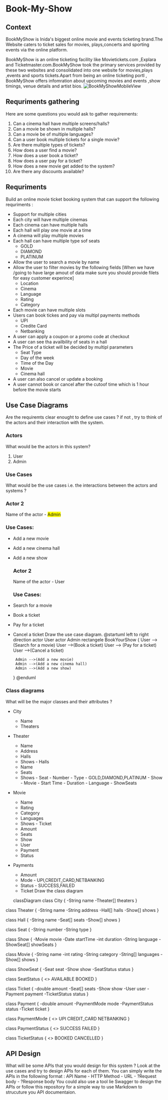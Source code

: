 # Book-My-Show
## Context
BookMyShow is Inida's biggest online movie and events ticketing brand.The Website caters to ticket sales for movies, plays,concerts and sporting events via the online platform.

BookMyShow is an online ticketing facility like Movietickets.com ,Explara and Ticketmaster.com.BookMyShow took the primary services provided by these two websites and consolidated into one website for movies,plays ,events and sports tickets.Apart from being an online ticketing portl , BookMyShow offers infomration about upcoming movies and events ,show timings, venue details and artist bios.
![BookMyShowMobileView](https://github.com/kranthikumar786/Book-My-Show/blob/main/Images/BookMyShow.jpg)

## Requriments gathering
 Here are some questions you would ask to gather requirements:
 
1. Can a cinema hall have multiple screens/halls?
2. Can a movie be shown in multiple halls?
3. Can a movie be of multiple languages?
4. Can a user book multiple tickets for a single movie?
5. Are there multiple types of tickets?
6. How does a user find a movie?
7. How does a user book a ticket?
8. How does a user pay for a ticket?
9. How does a new movie get added to the system?
10. Are there any discounts available?
## Requriments 
 Build an online movie ticket booking system that can support the following requriments :
  - Support for multiple cities
  - Each city will have multiple cinemas
  - Each cinema can have multiple halls
  - Each hall will play one movie at a time
  - A cinema will play multiple movies
  - Each hall can have multiple type sof seats
     - GOLD
     - DIAMOND
     - PLATINUM
   - Allow the user to search a movie by name
   - Allow the user to filter movies by the following fields [When we have /going to have large amout of data make sure you should provide filets for easy customer experince]
      - Location
      - Cinema
      - Language
      - Rating
      - Category
  - Each movie can have multiple slots
  - Users can book tickes and pay via multipl payments methods
      - UPI
      - Credite Card
      - Netbanking
  - A user can apply a coupon or a promo code at checkout
  - A user can see tha availbility of seats in a hall
  - The Price of a ticket will be decided by multipl parameters
     - Seat Type
     - Day of the week
     - Time of the Day
     - Movie
     - Cinema hall
  - A user can also cancel or update a booking
  - A user cannot book or cancel after the cutoof time which is 1 hour before the movie starts
## Use Case Diagrams
 Are the requiremts clear enought to define use cases ? if not , try to think of the actors and their interaction with the system.
 ### Actors
What would be the actors in this system?
1. User
2. Admin
  ### Use Cases 
   What would be the use cases i.e. the interactions between the actors and systems ?
   ### Actor 2
   Name of the actor - <span style="background-color: yellow;">Admin</span>
   ### Use Cases:

- Add a new movie
- Add a new cinema hall
- Add a new show

   ### Actor 2
   Name of the actor - User
   ### Use Cases:

- Search for a movie
- Book a ticket
- Pay for a ticket
- Cancel a ticket
  Draw the use case diagram.
   @startuml
   left to right direction
   actor User 
   actor Admin
     rectangele BookYourShow {
       User --> (Search for a movie)
       User -->(Book a ticket)
       User --> (Pay for a ticket)
       User -->(Cancel a ticket)

       Admin -->(Add a new movie)
       Admin -->(Add a new cinema hall)
       Admin -->(Add a new show)
       
     }
    @enduml
 ### Class diagrams
  What will be the major classes and their attributes ?
   - City
       - Name
       - Theaters
   - Theater
        - Name
        - Address
        - Halls
        - Shows
    - Halls
        - Name
        - Seats
        - Shows
    - Seat 
         - Number
         - Type - GOLD,DIAMOND,PLATINUM
    - Show
         - Movie
         - Start Time
         - Duration
         - Language
         - ShowSeats
   - Movie
       - Name
       - Rating
       - Category
       - Languages
       - Shows
    - Ticket
       - Amount
       - Seats
       - Show
       - User
       - Payment
       - Status
   - Payments
       - Amount
       - Mode - UPI,CREDIT_CARD,NETBANKING
       - Status - SUCCESS,FAILED
       - Ticket
   Draw the class diagram 
             
        classDiagram
  class City {
    -String name
    -Theater[] theaters
  }

  class Theater {
    -String name
    -String address
    -Hall[] halls
    -Show[] shows
  }

  class Hall {
    -String name
    -Seat[] seats
    -Show[] shows
  }

  class Seat {
    -String number
    -String type
  }

  class Show {
    -Movie movie
    -Date startTime
    -int duration
    -String language
    -ShowSeat[] showSeats
  }

  class Movie {
    -String name
    -int rating
    -String category
    -String[] languages
    -Show[] shows
  }

  class ShowSeat {
    -Seat seat
    -Show show
    -SeatStatus status
  }

  class SeatStatus {
    <<enumeration>>
    AVAILABLE
    BOOKED
  }

  class Ticket {
    -double amount
    -Seat[] seats
    -Show show
    -User user
    -Payment payment
    -TicketStatus status
  }

  class Payment {
    -double amount
    -PaymentMode mode
    -PaymentStatus status
    -Ticket ticket
  }

  class PaymentMode {
    <<enumeration>>
    UPI
    CREDIT_CARD
    NETBANKING
  }

  class PaymentStatus {
    <<enumeration>>
    SUCCESS
    FAILED
  }

  class TicketStatus {
    <<enumeration>>
    BOOKED
    CANCELLED
  }

## API Design
 What will be some APIs that you would design for this system ?
 Look at the use cases and try to design APIs for each of them.
  You can simply write the APIs in the following format : API Name - HTTP Method - URL - ?Request body - ?Response body
You could also use a tool lie Swagger to design the APIs or follow this repository for a simple way to use Markdown to strucuture you API documentaion.

